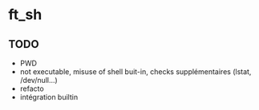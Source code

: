 # ft_sh

## TODO

- PWD
- not executable, misuse of shell buit-in, checks supplémentaires (lstat, /dev/null...)
- refacto
- intégration builtin
